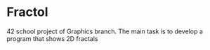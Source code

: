 # Fractol
42 school project of Graphics branch. The main task is to develop a program that shows 2D fractals 
